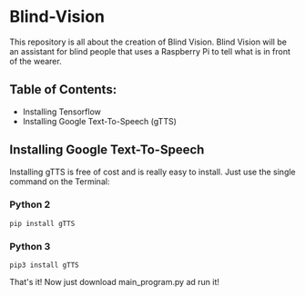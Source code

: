 # Blind-Vision #

This repository is all about the creation of Blind Vision. Blind Vision will be an assistant for blind people that uses a Raspberry Pi to tell what is in front of the wearer.

## Table of Contents:  

* Installing Tensorflow
* Installing Google Text-To-Speech (gTTS)





## Installing Google Text-To-Speech ##

Installing gTTS is free of cost and is really easy to install. Just use the single command on the Terminal:

### Python 2 ###
```
pip install gTTS
```

### Python 3 ###

```
pip3 install gTTS
```

That's it! Now just download main_program.py ad run it!
